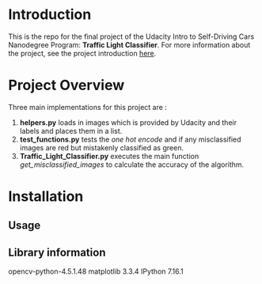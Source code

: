 # Introduction

This is the repo for the final project of the Udacity Intro to Self-Driving Cars Nanodegree Program: **Traffic Light Classifier**. For more information about the project, see the project introduction <a href="https://classroom.udacity.com/nanodegrees/nd113/parts/3407b17c-2111-4484-bfb2-1725cf619a5c/modules/59f59fcc-7e98-4700-a7ca-e8153a5e9857/lessons/82fc3a22-eb21-42bd-8037-f89844a4c69b/concepts/55f82fd2-96bd-4a80-ae5b-2a8ccf016a46">here</a>.

# Project Overview

Three main implementations for this project are :
1. **helpers.py** loads in images which is provided by Udacity and their labels and places them in a list.
2. **test_functions.py** tests the _one hot encode_ and if any misclassified images are red but mistakenly classified as green.
3. **Traffic_Light_Classifier.py** executes the main function _get_misclassified_images_ to calculate the accuracy of the algorithm.

# Installation

  ## Usage

  ## Library information
  opencv-python-4.5.1.48
  matplotlib 3.3.4
  IPython 7.16.1
